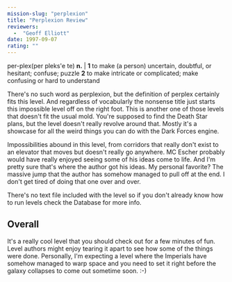 ```yaml
---
mission-slug: "perplexion"
title: "Perplexion Review"
reviewers: 
  -  "Geoff Elliott"
date: 1997-09-07
rating: ""
---
```


per-plex(per pleks'e te) **n.** | **1** to make (a person) uncertain, doubtful, or hesitant; confuse; puzzle **2** to make intricate or complicated; make confusing or hard to understand

There's no such word as perplexion, but the definition of perplex certainly fits this level. And regardless of vocabularly the nonsense title just starts this impossible level off on the right foot. This is another one of those levels that doesn't fit the usual mold. You're supposed to find the Death Star plans, but the level doesn't really revolve around that. Mostly it's a showcase for all the weird things you can do with the Dark Forces engine.

Impossibilities abound in this level, from corridors that really don't exist to an elevator that moves but doesn't really go anywhere. MC Escher probably would have really enjoyed seeing some of his ideas come to life. And I'm pretty sure that's where the author got his ideas. My personal favorite? The massive jump that the author has somehow managed to pull off at the end. I don't get tired of doing that one over and over.

There's no text file included with the level so if you don't already know how to run levels check the Database for more info.

## Overall

It's a really cool level that you should check out for a few minutes of fun. Level authors might enjoy tearing it apart to see how some of the things were done. Personally, I'm expecting a level where the Imperials have somehow managed to warp space and you need to set it right before the galaxy collapses to come out sometime soon. :-)